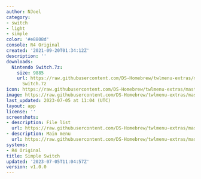 ```yaml
---
author: NJoel
category:
- switch
- light
- simple
color: '#e8808d'
console: R4 Original
created: '2021-09-20T01:34:12Z'
description: ''
downloads:
  Nintendo Switch.7z:
    size: 9885
    url: https://raw.githubusercontent.com/DS-Homebrew/twlmenu-extras/master/_nds/TWiLightMenu/r4menu/themes/Nintendo
      Switch.7z
icon: https://raw.githubusercontent.com/DS-Homebrew/twlmenu-extras/master/_nds/TWiLightMenu/r4menu/themes/meta/Nintendo%20Switch/icon.png
image: https://raw.githubusercontent.com/DS-Homebrew/twlmenu-extras/master/_nds/TWiLightMenu/r4menu/themes/meta/Nintendo%20Switch/icon.png
last_updated: 2023-07-05 at 11:04 (UTC)
layout: app
license: ''
screenshots:
- description: File list
  url: https://raw.githubusercontent.com/DS-Homebrew/twlmenu-extras/master/_nds/TWiLightMenu/r4menu/themes/meta/Nintendo%20Switch/screenshots/file-list.png
- description: Main menu
  url: https://raw.githubusercontent.com/DS-Homebrew/twlmenu-extras/master/_nds/TWiLightMenu/r4menu/themes/meta/Nintendo%20Switch/screenshots/main-menu.png
systems:
- R4 Original
title: Simple Switch
updated: '2023-07-05T11:04:57Z'
version: v1.0.0
---
```

